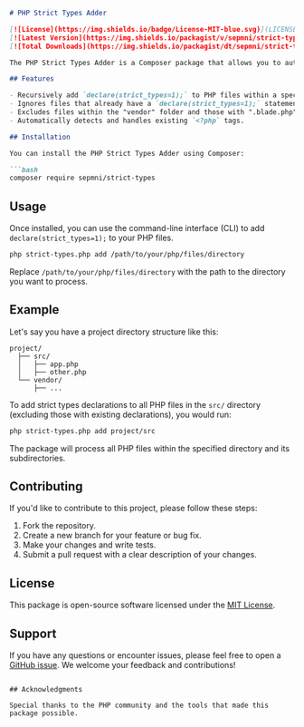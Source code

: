 ```markdown
# PHP Strict Types Adder

[![License](https://img.shields.io/badge/License-MIT-blue.svg)](LICENSE)
[![Latest Version](https://img.shields.io/packagist/v/sepmni/strict-types)](https://packagist.org/packages/sepmni/strict-types)
[![Total Downloads](https://img.shields.io/packagist/dt/sepmni/strict-types)](https://packagist.org/packages/sepmni/strict-types)

The PHP Strict Types Adder is a Composer package that allows you to automatically add `declare(strict_types=1);` to PHP files within a directory recursively. It ensures your PHP files are consistent and have strict type checking enabled without the need for manual editing.

## Features

- Recursively add `declare(strict_types=1);` to PHP files within a specified directory.
- Ignores files that already have a `declare(strict_types=1);` statement.
- Excludes files within the "vendor" folder and those with ".blade.php" in the name.
- Automatically detects and handles existing `<?php` tags.

## Installation

You can install the PHP Strict Types Adder using Composer:

```bash
composer require sepmni/strict-types
```

## Usage

Once installed, you can use the command-line interface (CLI) to add `declare(strict_types=1);` to your PHP files.

```bash
php strict-types.php add /path/to/your/php/files/directory
```

Replace `/path/to/your/php/files/directory` with the path to the directory you want to process.

## Example

Let's say you have a project directory structure like this:

```
project/
  ├── src/
  │   ├── app.php
  │   ├── other.php
  └── vendor/
      ├── ...
```

To add strict types declarations to all PHP files in the `src/` directory (excluding those with existing declarations), you would run:

```bash
php strict-types.php add project/src
```

The package will process all PHP files within the specified directory and its subdirectories.

## Contributing

If you'd like to contribute to this project, please follow these steps:

1. Fork the repository.
2. Create a new branch for your feature or bug fix.
3. Make your changes and write tests.
4. Submit a pull request with a clear description of your changes.

## License

This package is open-source software licensed under the [MIT License](LICENSE).

## Support

If you have any questions or encounter issues, please feel free to open a [GitHub issue](https://github.com/sepmni/strict-types/issues). We welcome your feedback and contributions!
```

## Acknowledgments

Special thanks to the PHP community and the tools that made this package possible.

```
